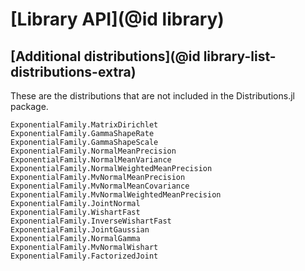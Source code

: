 # [Library API](@id library)

## [Additional distributions](@id library-list-distributions-extra)

These are the distributions that are not included in the Distributions.jl package.

```@docs
ExponentialFamily.MatrixDirichlet
ExponentialFamily.GammaShapeRate
ExponentialFamily.GammaShapeScale
ExponentialFamily.NormalMeanPrecision
ExponentialFamily.NormalMeanVariance
ExponentialFamily.NormalWeightedMeanPrecision
ExponentialFamily.MvNormalMeanPrecision
ExponentialFamily.MvNormalMeanCovariance
ExponentialFamily.MvNormalWeightedMeanPrecision
ExponentialFamily.JointNormal
ExponentialFamily.WishartFast
ExponentialFamily.InverseWishartFast
ExponentialFamily.JointGaussian
ExponentialFamily.NormalGamma
ExponentialFamily.MvNormalWishart
ExponentialFamily.FactorizedJoint
```